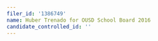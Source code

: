 ```yaml
---
filer_id: '1386749'
name: Huber Trenado for OUSD School Board 2016
candidate_controlled_id: ''
---
```

